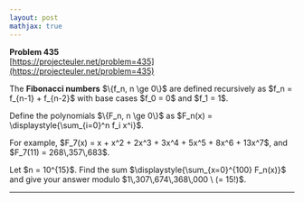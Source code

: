```yaml
---
layout: post
mathjax: true
---
```

**Problem 435**  
[https://projecteuler.net/problem=435](https://projecteuler.net/problem=435)

<p>The <strong>Fibonacci numbers</strong> $\{f_n, n \ge 0\}$ are defined recursively as $f_n = f_{n-1} + f_{n-2}$ with base cases $f_0 = 0$ and $f_1 = 1$.</p>
<p>Define the polynomials $\{F_n, n \ge 0\}$ as $F_n(x) = \displaystyle{\sum_{i=0}^n f_i x^i}$.</p>
<p>For example, $F_7(x) = x + x^2 + 2x^3 + 3x^4 + 5x^5 + 8x^6 + 13x^7$, and $F_7(11) = 268\,357\,683$.</p>
<p>Let $n = 10^{15}$. Find the sum $\displaystyle{\sum_{x=0}^{100} F_n(x)}$ and give your answer modulo $1\,307\,674\,368\,000 \ (= 15!)$.</p>


---
